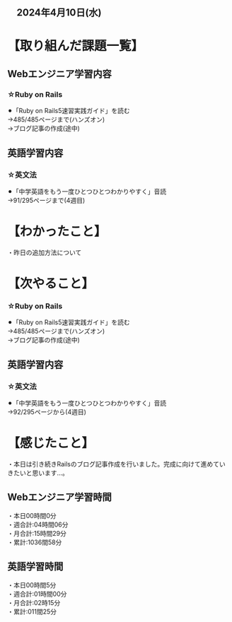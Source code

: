 ## 　2024年4月10日(水)
# 【取り組んだ課題一覧】
## Webエンジニア学習内容
### ☆Ruby on Rails
⚫︎「Ruby on Rails5速習実践ガイド」を読む<br>
→485/485ページまで(ハンズオン)<br>
→ブログ記事の作成(途中)<br>
## 英語学習内容
### ☆英文法
⚫︎「中学英語をもう一度ひとつひとつわかりやすく」音読<br>
→91/295ページまで(4週目)<br>
# 【わかったこと】
・昨日の追加方法について<br>
# 【次やること】
### ☆Ruby on Rails
⚫︎「Ruby on Rails5速習実践ガイド」を読む<br>
→485/485ページまで(ハンズオン)<br>
→ブログ記事の作成(途中)<br>
## 英語学習内容
### ☆英文法
⚫︎「中学英語をもう一度ひとつひとつわかりやすく」音読<br>
→92/295ページから(4週目)<br>
# 【感じたこと】
・本日は引き続きRailsのブログ記事作成を行いました。完成に向けて進めていきたいと思います...。<br>
## Webエンジニア学習時間
・本日00時間0分<br>
・週合計:04時間06分<br>
・月合計:15時間29分<br>
・累計:1036間58分<br>
## 英語学習時間
・本日00時間5分<br>
・週合計:01時間00分<br>
・月合計:02時15分<br>
・累計:011間25分<br>
